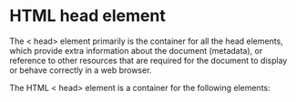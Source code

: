 # HTML head element
The < head> element primarily is the container for all the head elements, which provide extra information about the document (metadata), or reference to other resources that are required for the document to display or behave correctly in a web browser.

The HTML < head> element is a container for the following elements: <title>, <style>, < meta>, < link> and <script>.

## HTML <title> element
The <title> element defines the title of the document.
The title of the document may be used for different purposes. For example:
1.  To display a title in the browser title bar and in the task bar.
2.  To provide a title for the page when it is added to favorites or bookmarked.
3.  To displays a title for the page in search-engine results.
> Let's see an example :

	<!DOCTYPE html>
	<html>
	<html lang="en">
		<head>
			<title>A simple HTML document</title>
		</head>
		<body>
			<p>Hello World!</p>
		</body>
	</html>

## HTML <style> element
The <style> element is used to define embedded style information for an HTML document. The style rules inside the <style> element specify how HTML elements render in a browser.
> Let's see an example :

	<!DOCTYPE html>
	<html>
	<html lang="en">
		<head>
			<title>Embedding Style Sheets</title>
			<style>
				body { background-color: blue; }
				h1 { color: yellow; }
				p { color: black; }
			</style>
		</head>
		<body>
			<h1>Heading</h1>
			<p>The styles of this HTML document are defined inside the style element.</p>
		</body>
	</html>
	
## HTML < meta> Element
The < meta> element provides metadata about the HTML document. Metadata is a set of data that describes and gives information about other data.
> Let's see an example :

	<!DOCTYPE html>
	<html lang="en">
		<head>
			<title>Defining Metadata</title>
			<meta charset="utf-8">
			<meta name="author" content="John Smith">
		</head>
		<body>
			<h1>Defining metadata</h1>
			<p>Meta tags contain information about a web page. It is not visible in the browser.</p>
		</body>
	</html>
		
## HTML < link> Element
The < link> element defines the relationship between the current document and an external resource.
The < link> tag is most often used to link to external style sheets.
> Let's see an example :
	
	<!DOCTYPE html>
	<html>
		<head>
			<link rel="stylesheet" href="styles.css">
		</head>
		<body>
			<h1>Hello World!</h1>

			<h2>I am formatted with a linked style sheet.</h2>

			<p>Me too!</p>
		</body>
	</html>
		
Here "styles.css" is an external CSS file but we can link it with our HTML file.

## HTML <script> Element
The <script> element is used to define client-side script, such as JavaScript in HTML documents.
> Let's see an example :

	<!DOCTYPE html>
	<html lang="en">
		<head>
			<title>Adding JavaScript</title>
			<script>
				document.write("<h1>Hello World!</h1>") 
			</script>
		</head>
		<body>
			<p>The above heading is inserted in this document by JavaScript.</p>
		</body>
	</html>
